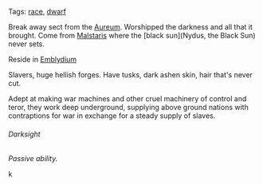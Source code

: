 Tags: [race](Races), [dwarf](Dwarves)

Break away sect from the [Aureum](Aureum). Worshipped the darkness and all that it brought. Come from [Malstaris](Malstaris) where the [black sun](Nydus, the Black Sun) never sets.

Reside in [Emblydium](Emblydium)

Slavers, huge hellish forges. Have tusks, dark ashen skin, hair that's never cut.

Adept at making war machines and other cruel machinery of control and teror, they work deep underground, supplying above ground nations with contraptions for war in exchange for a steady supply of slaves.

###### Darksight

*Passive ability.*

k